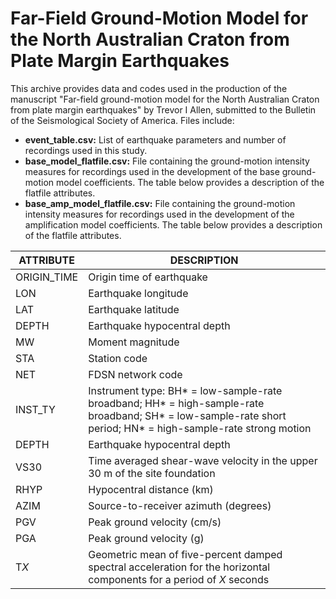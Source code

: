 # Far-Field Ground-Motion Model for the North Australian Craton from Plate Margin Earthquakes

This archive provides data and codes used in the production of the manuscript "Far-field ground-motion model for the North Australian Craton from plate margin earthquakes" by Trevor I Allen, submitted to the Bulletin of the Seismological Society of America.  Files include:

- **event_table.csv:** List of earthquake parameters and number of recordings used in this study.
- **base_model_flatfile.csv:** File containing the ground-motion intensity measures for recordings used in the development of the base ground-motion model coefficients. The table below provides a description of the flatfile attributes.
- **base_amp_model_flatfile.csv:** File containing the ground-motion intensity measures for recordings used in the development of the amplification model coefficients. The table below provides a description of the flatfile attributes.

| ATTRIBUTE | DESCRIPTION |
| --------- | ----------- |
| ORIGIN_TIME | Origin time of earthquake |
| LON | Earthquake longitude |
| LAT | Earthquake latitude |
| DEPTH | Earthquake hypocentral depth |
| MW | Moment magnitude |
| STA | Station code |
| NET | FDSN network code |
| INST_TY | Instrument type: BH* = low-sample-rate broadband; HH* = high-sample-rate broadband; SH* = low-sample-rate short period; HN* = high-sample-rate strong motion |
| DEPTH | Earthquake hypocentral depth |
| VS30 | Time averaged shear-wave velocity in the upper 30 m of the site foundation |
| RHYP | Hypocentral distance (km) |
| AZIM | Source-to-receiver azimuth (degrees) |
| PGV | Peak ground velocity (cm/s) |
| PGA | Peak ground velocity (g) |
| T*X* | Geometric mean of five-percent damped spectral acceleration for the horizontal components for a period of *X* seconds |

